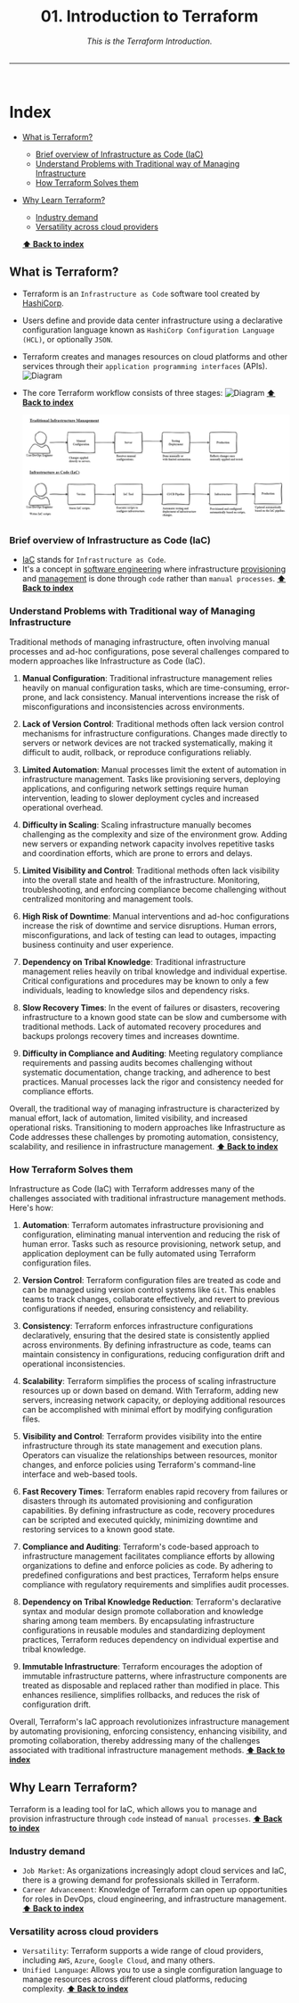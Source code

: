 <div align="center">
    <h1>01. Introduction to Terraform</h1>
    <i>This is the Terraform Introduction.</i>
</div>
<br />

---

<br />

# Index

- [What is Terraform?](#what-is-terraform)
  - [Brief overview of Infrastructure as Code (IaC)](#brief-overview-of-infrastructure-as-code-iac)
  - [Understand Problems with Traditional way of Managing Infrastructure](#understand-roblems-with-traditional-way-of-managing-infrastructure)
  - [How Terraform Solves them](#how-terraform-solves-them)
- [Why Learn Terraform?](#why-learn-terraform)

  - [Industry demand](#industry-demand)
  - [Versatility across cloud providers](#versatility-across-cloud-providers)

  **[⬆ Back to index](#index)**

## What is Terraform?

- Terraform is an `Infrastructure as Code` software tool created by [HashiCorp](https://www.hashicorp.com/).
- Users define and provide data center infrastructure using a declarative configuration language known as `HashiCorp Configuration Language (HCL)`, or optionally `JSON`.
- Terraform creates and manages resources on cloud platforms and other services through their `application programming interfaces` (APIs).
  ![Diagram](images/terraform-services-api.png)
- The core Terraform workflow consists of three stages:
  ![Diagram](images/core-terraform-workflow.png)
  **[⬆ Back to index](#index)**

  ![Diagram](images/diagrams-illustrating-traditional-vs-Iac-methods.png)

### Brief overview of Infrastructure as Code (IaC)

- [IaC](https://en.wikipedia.org/wiki/Infrastructure_as_code) stands for `Infrastructure as Code`.
- It's a concept in [software engineering](https://en.wikipedia.org/wiki/Software_engineering) where infrastructure [provisioning](https://en.wikipedia.org/wiki/Provisioning) and [management](https://en.wikipedia.org/wiki/Management) is done through `code` rather than `manual processes`.
  **[⬆ Back to index](#index)**

### Understand Problems with Traditional way of Managing Infrastructure

Traditional methods of managing infrastructure, often involving manual processes and ad-hoc configurations, pose several challenges compared to modern approaches like Infrastructure as Code (IaC).

1.  **Manual Configuration**: Traditional infrastructure management relies heavily on manual configuration tasks, which are time-consuming, error-prone, and lack consistency. Manual interventions increase the risk of misconfigurations and inconsistencies across environments.

2.  **Lack of Version Control**: Traditional methods often lack version control mechanisms for infrastructure configurations. Changes made directly to servers or network devices are not tracked systematically, making it difficult to audit, rollback, or reproduce configurations reliably.

3.  **Limited Automation**: Manual processes limit the extent of automation in infrastructure management. Tasks like provisioning servers, deploying applications, and configuring network settings require human intervention, leading to slower deployment cycles and increased operational overhead.

4.  **Difficulty in Scaling**: Scaling infrastructure manually becomes challenging as the complexity and size of the environment grow. Adding new servers or expanding network capacity involves repetitive tasks and coordination efforts, which are prone to errors and delays.

5.  **Limited Visibility and Control**: Traditional methods often lack visibility into the overall state and health of the infrastructure. Monitoring, troubleshooting, and enforcing compliance become challenging without centralized monitoring and management tools.

6.  **High Risk of Downtime**: Manual interventions and ad-hoc configurations increase the risk of downtime and service disruptions. Human errors, misconfigurations, and lack of testing can lead to outages, impacting business continuity and user experience.

7.  **Dependency on Tribal Knowledge**: Traditional infrastructure management relies heavily on tribal knowledge and individual expertise. Critical configurations and procedures may be known to only a few individuals, leading to knowledge silos and dependency risks.

8.  **Slow Recovery Times**: In the event of failures or disasters, recovering infrastructure to a known good state can be slow and cumbersome with traditional methods. Lack of automated recovery procedures and backups prolongs recovery times and increases downtime.

9.  **Difficulty in Compliance and Auditing**: Meeting regulatory compliance requirements and passing audits becomes challenging without systematic documentation, change tracking, and adherence to best practices. Manual processes lack the rigor and consistency needed for compliance efforts.

Overall, the traditional way of managing infrastructure is characterized by manual effort, lack of automation, limited visibility, and increased operational risks. Transitioning to modern approaches like Infrastructure as Code addresses these challenges by promoting automation, consistency, scalability, and resilience in infrastructure management.
**[⬆ Back to index](#index)**

### How Terraform Solves them

Infrastructure as Code (IaC) with Terraform addresses many of the challenges associated with traditional infrastructure management methods. Here's how:

1. **Automation**: Terraform automates infrastructure provisioning and configuration, eliminating manual intervention and reducing the risk of human error. Tasks such as resource provisioning, network setup, and application deployment can be fully automated using Terraform configuration files.

2. **Version Control**: Terraform configuration files are treated as code and can be managed using version control systems like `Git`. This enables teams to track changes, collaborate effectively, and revert to previous configurations if needed, ensuring consistency and reliability.

3. **Consistency**: Terraform enforces infrastructure configurations declaratively, ensuring that the desired state is consistently applied across environments. By defining infrastructure as code, teams can maintain consistency in configurations, reducing configuration drift and operational inconsistencies.

4. **Scalability**: Terraform simplifies the process of scaling infrastructure resources up or down based on demand. With Terraform, adding new servers, increasing network capacity, or deploying additional resources can be accomplished with minimal effort by modifying configuration files.

5. **Visibility and Control**: Terraform provides visibility into the entire infrastructure through its state management and execution plans. Operators can visualize the relationships between resources, monitor changes, and enforce policies using Terraform's command-line interface and web-based tools.

6. **Fast Recovery Times**: Terraform enables rapid recovery from failures or disasters through its automated provisioning and configuration capabilities. By defining infrastructure as code, recovery procedures can be scripted and executed quickly, minimizing downtime and restoring services to a known good state.

7. **Compliance and Auditing**: Terraform's code-based approach to infrastructure management facilitates compliance efforts by allowing organizations to define and enforce policies as code. By adhering to predefined configurations and best practices, Terraform helps ensure compliance with regulatory requirements and simplifies audit processes.

8. **Dependency on Tribal Knowledge Reduction**: Terraform's declarative syntax and modular design promote collaboration and knowledge sharing among team members. By encapsulating infrastructure configurations in reusable modules and standardizing deployment practices, Terraform reduces dependency on individual expertise and tribal knowledge.

9. **Immutable Infrastructure**: Terraform encourages the adoption of immutable infrastructure patterns, where infrastructure components are treated as disposable and replaced rather than modified in place. This enhances resilience, simplifies rollbacks, and reduces the risk of configuration drift.

Overall, Terraform's IaC approach revolutionizes infrastructure management by automating provisioning, enforcing consistency, enhancing visibility, and promoting collaboration, thereby addressing many of the challenges associated with traditional infrastructure management methods.
**[⬆ Back to index](#index)**

## Why Learn Terraform?

Terraform is a leading tool for IaC, which allows you to manage and provision infrastructure through `code` instead of `manual processes`.
**[⬆ Back to index](#index)**

### Industry demand

- `Job Market`: As organizations increasingly adopt cloud services and IaC, there is a growing demand for professionals skilled in Terraform.
- `Career Advancement`: Knowledge of Terraform can open up opportunities for roles in DevOps, cloud engineering, and infrastructure management.
  **[⬆ Back to index](#index)**

### Versatility across cloud providers

- `Versatility`: Terraform supports a wide range of cloud providers, including `AWS`, `Azure`, `Google Cloud`, and many others.
- `Unified Language`: Allows you to use a single configuration language to manage resources across different cloud platforms, reducing complexity.
  **[⬆ Back to index](#index)**
